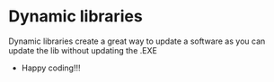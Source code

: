 # Dynamic libraries
Dynamic libraries create a great way to update a software as you can update the lib without updating the .EXE <br>
* Happy coding!!!

